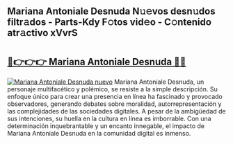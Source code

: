 ## Mariana Antoniale Desnuda N𝚞𝚎vos desn𝚞dos filtr𝚊dos - Parts-Kdy F𝚘tos vid𝚎o - C𝚘ntenido atr𝚊ctivo xVvrS

# <h2><a href="http://mb2gu5z.tromn.icu/?c=Mariana+Antoniale+Desnuda">🔗👉👉👉 Mariana Antoniale Desnuda 🔗🔗</a></h2>

[![Mariana Antoniale Desnuda nuevo](https://i.imgur.com/pEAQMta.gif)](http://mb2gu5z.tromn.icu/?c=Mariana+Antoniale+Desnuda)
Mariana Antoniale Desnuda, un personaje multifacético y polémico, se resiste a la simple descripción. Su enfoque único para crear una presencia en línea ha fascinado y provocado observadores, generando debates sobre moralidad, autorrepresentación y las complejidades de las sociedades digitales. A pesar de la ambigüedad de sus intenciones, su huella en la cultura en línea es imborrable. Con una determinación inquebrantable y un encanto innegable, el impacto de Mariana Antoniale Desnuda en la comunidad digital es inmenso.
